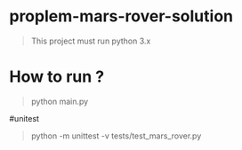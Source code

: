 # proplem-mars-rover-solution
> This project must run python 3.x
# How to run ?
> python main.py

#unitest
> python -m unittest -v tests/test_mars_rover.py
